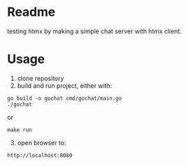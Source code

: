 # Readme

testing htmx by making a simple chat server with htmx client.

# Usage

1. clone repository
2. build and run project, either with:

```
go build -o gochat cmd/gochat/main.go
./gochat
```

or 

```
make run
```
3. open browser to:
```
http://localhost:8080
```
